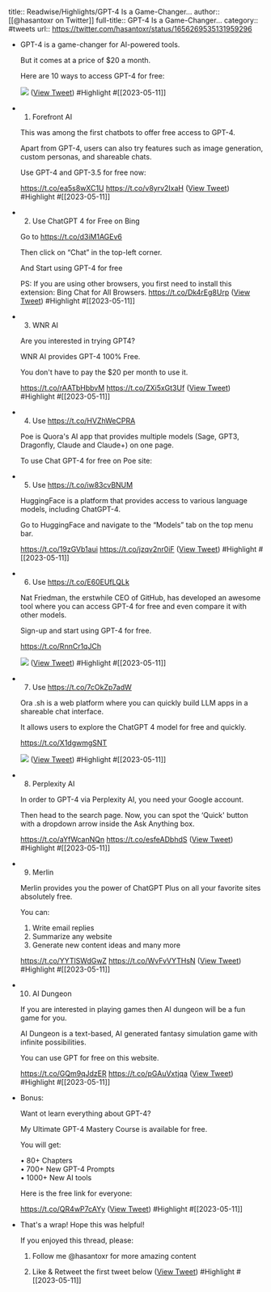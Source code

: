 title:: Readwise/Highlights/GPT-4 Is a Game-Changer...
author:: [[@hasantoxr on Twitter]]
full-title:: GPT-4 Is a Game-Changer...
category:: #tweets
url:: https://twitter.com/hasantoxr/status/1656269535131959296

- GPT-4 is a game-changer for AI-powered tools.
  
  But it comes at a price of $20 a month. 
  
  Here are 10 ways to access GPT-4 for free: 
  
  ![](https://pbs.twimg.com/media/FvxAXTkWIAIAem8.jpg) ([View Tweet](https://twitter.com/hasantoxr/status/1656269535131959296)) #Highlight #[[2023-05-11]]
- 1. Forefront AI
  
  This was among the first chatbots to offer free access to GPT-4. 
  
  Apart from GPT-4, users can also try features such as image generation, custom personas, and shareable chats. 
  
  Use GPT-4 and GPT-3.5 for free now:
  
  https://t.co/ea5s8wXC1U https://t.co/v8yrv2IxaH ([View Tweet](https://twitter.com/hasantoxr/status/1656269569311342592)) #Highlight #[[2023-05-11]]
- 2. Use ChatGPT 4 for Free on Bing 
  
  Go to https://t.co/d3iM1AGEv6 
  
  Then click on “Chat” in the top-left corner.
  
  And Start using GPT-4 for free 
  
  PS: If you are using other browsers, you first need to install this extension: Bing Chat for All Browsers. https://t.co/Dk4rEg8Urp ([View Tweet](https://twitter.com/hasantoxr/status/1656269608481849344)) #Highlight #[[2023-05-11]]
- 3. WNR AI
  
  Are you interested in trying GPT4?
  
  WNR AI provides GPT-4 100% Free.
  
  You don't have to pay the $20 per month to use it.
  
  https://t.co/rAATbHbbvM https://t.co/ZXi5xGt3Uf ([View Tweet](https://twitter.com/hasantoxr/status/1656269646570434560)) #Highlight #[[2023-05-11]]
- 4. Use https://t.co/HVZhWeCPRA 
  
  Poe is Quora's AI app that provides multiple models (Sage, GPT3, Dragonfly, Claude and Claude+) on one page.
  
  To use Chat GPT-4 for free on Poe site:
- 5. Use https://t.co/iw83cvBNUM
  
  HuggingFace is a platform that provides access to various language models, including ChatGPT-4.
  
  Go to HuggingFace and navigate to the “Models” tab on the top menu bar.
  
  https://t.co/19zGVb1aui https://t.co/jzqv2nr0iF ([View Tweet](https://twitter.com/hasantoxr/status/1656269723057766401)) #Highlight #[[2023-05-11]]
- 6. Use https://t.co/E60EUfLQLk
  
  Nat Friedman, the erstwhile CEO of GitHub, has developed an awesome tool where you can access GPT-4 for free and even compare it with other models. 
  
  Sign-up and start using GPT-4 for free.
  
  https://t.co/RnnCr1qJCh 
  
  ![](https://pbs.twimg.com/media/FvxAipYX0AQJTsG.jpg) ([View Tweet](https://twitter.com/hasantoxr/status/1656269729718214663)) #Highlight #[[2023-05-11]]
- 7. Use https://t.co/7cOkZp7adW
  
  Ora .sh is a web platform where you can quickly build LLM apps in a shareable chat interface.
  
  It allows users to explore the ChatGPT 4 model for free and quickly.
  
  https://t.co/X1dgwmgSNT 
  
  ![](https://pbs.twimg.com/media/FvxAi90XwAAbGGq.jpg) ([View Tweet](https://twitter.com/hasantoxr/status/1656269735061868544)) #Highlight #[[2023-05-11]]
- 8. Perplexity AI 
  
  In order to GPT-4 via Perplexity AI, you need your Google account. 
  
  Then head to the search page. Now, you can spot the ‘Quick' button with a dropdown arrow inside the Ask Anything box.
  
  https://t.co/aYfWcanNQn https://t.co/esfeADbhdS ([View Tweet](https://twitter.com/hasantoxr/status/1656269770977574913)) #Highlight #[[2023-05-11]]
- 9. Merlin
  
  Merlin provides you the power of ChatGPT Plus on all your favorite sites absolutely free.
  
  You can:
  1. Write email replies
  2. Summarize any website
  3. Generate new content ideas and many more
  
  https://t.co/YYTlSWdGwZ https://t.co/WvFvVYTHsN ([View Tweet](https://twitter.com/hasantoxr/status/1656269800983732225)) #Highlight #[[2023-05-11]]
- 10. AI Dungeon
  
  If you are interested in playing games then AI dungeon will be a fun game for you.
  
  AI Dungeon is a text-based, AI generated fantasy simulation game with infinite possibilities.
  
  You can use GPT for free on this website.
  
  https://t.co/GQm9qJdzER https://t.co/pGAuVxtjqa ([View Tweet](https://twitter.com/hasantoxr/status/1656269836224217090)) #Highlight #[[2023-05-11]]
- Bonus: 
  
  Want ot learn everything about GPT-4?
  
  My Ultimate GPT-4 Mastery Course is available for free. 
  
  You will get: 
  
  • 80+ Chapters  
  • 700+ New GPT-4 Prompts  
  • 1000+ New AI tools  
  
  Here is the free link for everyone:
  
  https://t.co/QR4wP7cAYy ([View Tweet](https://twitter.com/hasantoxr/status/1656269839034380289)) #Highlight #[[2023-05-11]]
- That's a wrap! Hope this was helpful!
  
  If you enjoyed this thread, please:
  
  1. Follow me @hasantoxr for more amazing content
  
  2. Like & Retweet the first tweet below ([View Tweet](https://twitter.com/hasantoxr/status/1656269840930291713)) #Highlight #[[2023-05-11]]